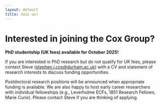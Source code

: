 ```yaml
---
layout: default
title: Join us!
---
```


<h1>Interested in joining the Cox Group?</h1>

<b>PhD studentship (UK fees) available for October 2025!</b>

If you are interested in PhD research but do not qualify for UK fees, please contact Steve (stephen.j.cox@durham.ac.uk) with a CV and statement of research interests to discuss funding opportunities.

Postdoctoral research positions will be announced when appropriate funding is available. We are also happy to host early career researchers with individual fellowships (e.g., Leverhulme ECFs, 1851 Research Fellows, Marie Curie). Please contact Steve if you are thinking of applying.